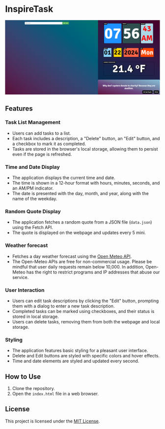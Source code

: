 # InspireTask
![Local Image](demo.png)

## Features

### Task List Management

- Users can add tasks to a list.
- Each task includes a description, a "Delete" button, an "Edit" button, and a checkbox to mark it as completed.
- Tasks are stored in the browser's local storage, allowing them to persist even if the page is refreshed.

### Time and Date Display

- The application displays the current time and date.
- The time is shown in a 12-hour format with hours, minutes, seconds, and an AM/PM indicator.
- The date is presented with the day, month, and year, along with the name of the weekday.

### Random Quote Display

- The application fetches a random quote from a JSON file (`data.json`) using the Fetch API.
- The quote is displayed on the webpage and updates every 5 mini.

### Weather forecast

- Fetches a day weather forecast using the [Open Meteo API](https://open-meteo.com/).
- The Open-Meteo APIs are free for non-commercial usage. Please be mindful that user daily requests remain below 10,000. In addition, Open-Meteo has the right to restrict programs and IP addresses that abuse our service.

### User Interaction

- Users can edit task descriptions by clicking the "Edit" button, prompting them with a dialog to enter a new task description.
- Completed tasks can be marked using checkboxes, and their status is stored in local storage.
- Users can delete tasks, removing them from both the webpage and local storage.

### Styling

- The application features basic styling for a pleasant user interface.
- Delete and Edit buttons are styled with specific colors and hover effects.
- Time and date elements are styled and updated every second.

## How to Use

1. Clone the repository.
2. Open the `index.html` file in a web browser.


## License

This project is licensed under the [MIT License](LICENSE).
